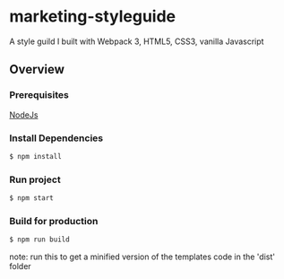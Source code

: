 # marketing-styleguide
A style guild I built with Webpack 3, HTML5, CSS3, vanilla Javascript

## Overview ##

### Prerequisites ###
[NodeJs](https://nodejs.org/)


### Install Dependencies ###

```sh
$ npm install
```

### Run project ###

```sh
$ npm start
```

### Build for production ###

```sh
$ npm run build
```

note: run this to get a minified version of the templates code in the 'dist' folder
